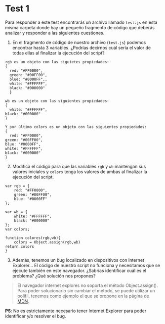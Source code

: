 # Test 1

Para responder a este test encontrarás un archivo llamado `test.js` en esta 
misma carpeta donde hay un pequeño fragmento de código que deberás analizar 
y responder a las siguientes cuestiones. 

1. En el fragmento de código de nuestro archivo (`test.js`) podemos encontrar
 hasta 3 variables. ¿Podrías decirnos cuál sería el valor de todas ellas al 
 finalizar la ejecución del script?
```
rgb es un objeto con las siguietes propiedades:
{
  red: "#FF0000",
  green: "#00FF00",
  blue: "#0000FF",, 
  white: "#FFFFFF", 
  black: "#000000"
  }

wb es un objeto con las siguientes propiedades:
{
  white: "#FFFFFF", 
black: "#000000"
}

Y por último colors es un objeto con las siguientes propiedades:
{
  red: "#FF0000", 
green: "#00FF00", 
blue: "#0000FF", 
white: "#FFFFFF", 
black: "#000000"
}
```
2. Modifica el código para que las variables `rgb` y `wb` mantengan sus valores 
iniciales y `colors` tenga los valores de ambas al finalizar la ejecución del 
script.

```javascrip
var rgb = {
    red: "#FF0000",
    green: "#00FF00",
    blue: "#0000FF"
};

var wb = {
    white: "#FFFFFF",
    black: "#000000"
};
var colors;

function colores(rgb,wb){
    colors = Object.assign(rgb,wb)
return colors
}
```
3. Además, tenemos un bug localizado en dispositivos con Internet Explorer… 
El código de nuestro script no funciona y necesitamos que se ejecute también 
en este navegador. ¿Sabrías identificar cuál es el problema? ¿Qué solución nos
 propones?

> El navegador internet explores no soporta el método Object.assign(). Para poder solucionarlo sin cambiar el método, se puede utilizar un polifil, tenemos como ejemplo el que se propone en la página de [MDN](https://developer.mozilla.org/en-US/docs/Web/JavaScript/Reference/Global_Objects/Object/assign#Polyfill).

**PS**: No es estrictamente necesario tener Internet Explorer para poder identificar y/o resolver el bug. 

